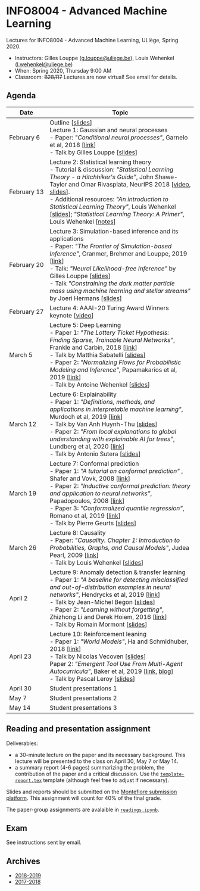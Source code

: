# INFO8004 - Advanced Machine Learning

Lectures for INFO8004 - Advanced Machine Learning, ULiège, Spring 2020.

- Instructors: Gilles Louppe ([g.louppe@uliege.be](mailto:g.louppe@uliege.be)), Louis Wehenkel ([l.wehenkel@uliege.be](mailto:l.wehenkel@uliege.be))
- When: Spring 2020, Thursday 9:00 AM
- Classroom: ~~B28/R7~~ Lectures are now virtual! See email for details.

## Agenda

| Date | Topic |
| --- | --- |
| February&nbsp;6 | Outline [[slides](https://glouppe.github.io/info8004-advanced-machine-learning/pdf/outline.pdf)]<br>Lecture 1: Gaussian and neural processes<br>- Paper: _"Conditional neural processes"_, Garnelo et al, 2018 [[link](https://arxiv.org/abs/1807.01613)]<br>- Talk by Gilles Louppe [[slides](https://glouppe.github.io/info8004-advanced-machine-learning/pdf/glouppe-gnp.pdf)] |
| February&nbsp;13 | Lecture 2: Statistical learning theory<br>- Tutorial & discussion: _"Statistical Learning Theory - a Hitchhiker's Guide"_, John Shawe-Taylor and Omar Rivasplata, NeurIPS 2018 [[video](https://www.youtube.com/watch?v=m8PLzDmW-TY), [slides](https://media.neurips.cc/Conferences/NIPS2018/Slides/stastical_learning_theory.pdf)].<br>- Additional resources: _"An introduction to Statistical Learning Theory"_, Louis Wehenkel [[slides](https://glouppe.github.io/info8004-advanced-machine-learning/pdf/lwehenkel-intro-slt.pdf)]; _"Statistical Learning Theory: A Primer"_, Louis Wehenkel [[notes](https://glouppe.github.io/info8004-advanced-machine-learning/pdf/lwehenkel-primer.pdf)] |
| February&nbsp;20 | Lecture 3: Simulation-based inference and its applications<br>- Paper: _"The Frontier of Simulation-based Inference"_, Cranmer, Brehmer and Louppe, 2019 [[link](https://arxiv.org/abs/1911.01429)] <br>- Talk: _"Neural Likelihood-free Inference"_ by Gilles Louppe [[slides](https://glouppe.github.io/info8004-advanced-machine-learning/pdf/glouppe-lfi.pdf)]<br>- Talk _"Constraining the dark matter particle mass using machine learning and stellar streams"_ by Joeri Hermans [[slides](https://joerihermans.com/talks/talk-aml-stellar-streams/)] |
| February&nbsp;27 | Lecture 4: AAAI-20 Turing Award Winners keynote [[video](https://www.youtube.com/watch?v=UX8OubxsY8w)] |
| March 5 | Lecture 5: Deep Learning<br>- Paper 1: _"The Lottery Ticket Hypothesis: Finding Sparse, Trainable Neural Networks"_, Frankle and Carbin, 2018 [[link](https://arxiv.org/abs/1803.03635)]<br>- Talk by Matthia Sabatelli [[slides](https://glouppe.github.io/info8004-advanced-machine-learning/pdf/msabatalli-lottery.pdf)]<br>- Paper 2: _"Normalizing Flows for Probabilistic Modeling and Inference"_, Papamakarios et al, 2019 [[link](https://arxiv.org/abs/1912.02762)]<br>- Talk by Antoine Wehenkel [[slides](https://glouppe.github.io/info8004-advanced-machine-learning/pdf/awehenkel-flows.pdf)] | 
| March 12 | Lecture 6: Explainability<br>- Paper 1: _"Definitions, methods, and applications in interpretable machine learning"_, Murdoch et al, 2019 [[link](https://www.pnas.org/content/116/44/22071)]<br>- Talk by Van Anh Huynh-Thu [[slides](https://glouppe.github.io/info8004-advanced-machine-learning/pdf/vahuynhthu-interpretability.pdf)] <br>- Paper 2: _"From local explanations to global understanding with explainable AI for trees"_, Lundberg et al, 2020 [[link](https://www.nature.com/articles/s42256-019-0138-9)]<br>- Talk by Antonio Sutera [[slides](https://glouppe.github.io/info8004-advanced-machine-learning/pdf/asutera-shapley.pdf)]  |
| March 19 | Lecture 7: Conformal prediction<br>- Paper 1: _"A tutorial on conformal prediction"_ , Shafer and Vovk, 2008 [[link](http://jmlr.csail.mit.edu/papers/volume9/shafer08a/shafer08a.pdf)]<br>- Paper 2: _"Inductive conformal prediction: theory and application to neural networks"_, Papadopoulos, 2008 [[link](https://www.researchgate.net/profile/Harris_Papadopoulos/publication/221787122_Inductive_Conformal_Prediction_Theory_and_Application_to_Neural_Networks/links/0912f505b43f73c40b000000.pdf)]<br>- Paper 3: _"Conformalized quantile regression"_, Romano et al, 2019 [[link](https://papers.nips.cc/paper/8613-conformalized-quantile-regression.pdf)] <br>- Talk by Pierre Geurts [[slides](https://glouppe.github.io/info8004-advanced-machine-learning/pdf/pgeurts-cp.pdf)] |
| March 26 | Lecture 8: Causality<br>- Paper: _"Causality. Chapter 1: Introduction to Probabilities, Graphs, and Causal Models"_, Judea Pearl, 2009 [[link](https://doi.org/10.1017/CBO9780511803161.003)]<br>- Talk by Louis Wehenkel [[slides](https://glouppe.github.io/info8004-advanced-machine-learning/pdf/lwehenkel-causality.pdf)] |
| April 2 | Lecture 9: Anomaly detection & transfer learning<br>- Paper 1: _"A baseline for detecting misclassified and out-of-distribution examples in neural networks"_, Hendrycks et al, 2019 [[link](https://arxiv.org/abs/1812.04606)]<br>- Talk by Jean-Michel Begon [[slides](https://glouppe.github.io/info8004-advanced-machine-learning/pdf/jmbegon-deep-anomaly-detection.pdf)]<br>- Paper 2: _"Learning without forgetting"_, Zhizhong Li and Derek Hoiem, 2016 [[link](https://arxiv.org/pdf/1606.09282.pdf)] <br>- Talk by Romain Mormont [[slides](https://glouppe.github.io/info8004-advanced-machine-learning/pdf/rmormont-lwf.pdf)] |
| April 23 | Lecture 10: Reinforcement leaning<br>- Paper 1: _"World Models"_, Ha and Schmidhuber, 2018 [[link](https://arxiv.org/abs/1803.10122)]<br>- Talk by Nicolas Vecoven [[slides](https://glouppe.github.io/info8004-advanced-machine-learning/pdf/nvecoven-world-models.pdf)]<br>Paper 2: _"Emergent Tool Use From Multi-Agent Autocurricula"_, Baker et al, 2019 [[link](https://arxiv.org/abs/1909.07528), [blog](https://openai.com/blog/emergent-tool-use/)]<br>- Talk by Pascal Leroy [[slides](https://glouppe.github.io/info8004-advanced-machine-learning/pdf/pleroy-hide-and-seek.pdf)] |
| April 30 | Student presentations 1 |
| May 7 | Student presentations 2 |
| May 14 | Student presentations 3 | 


## Reading and presentation assignment

Deliverables:

- a 30-minute lecture on the paper and its necessary background. This lecture will be presented to the class on April 30, May 7 or May 14.
- a summary report (4-6 pages) summarizing the problem, the contribution of the paper and a critical discussion. Use the [`template-report.tex`](https://raw.githubusercontent.com/glouppe/info8004-advanced-machine-learning/master/template-report.tex) template (although feel free to adjust if necessary).
  
Slides and reports should be submitted on the [Montefiore submission platform](https://submit.montefiore.ulg.ac.be/). This assignment will count for 40% of the final grade.

The paper-group assignments are avalaible in [`readings.ipynb`](https://github.com/glouppe/info8004-advanced-machine-learning/blob/master/readings.ipynb).


## Exam

See instructions sent by email.


## Archives

- [2018-2019](https://github.com/glouppe/info8004-advanced-machine-learning/tree/info8004-2019)
- [2017-2018](http://www.montefiore.ulg.ac.be/~geurts/Cours/AML/aml2017_2018.html)
